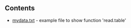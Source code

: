 ## Contents
* [mydata.txt](https://github.com/spiwokv/Rtutorial/blob/master/data/mydata.txt) - example file to show function 'read.table'

